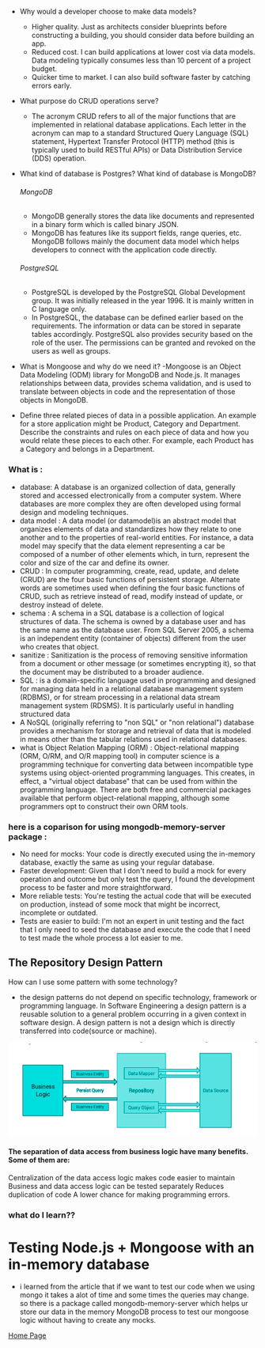 * Why would a developer choose to make data models?
    - Higher quality. Just as architects consider blueprints before constructing a building, you should consider data before building an app. 
    - Reduced cost. I can build applications at lower cost via data models. Data modeling typically consumes less than 10 percent of a project budget.
    -  Quicker time to market. I can also build software faster by catching errors early. 

* What purpose do CRUD operations serve?
    - The acronym CRUD refers to all of the major functions that are implemented in relational database applications. Each letter in the acronym can map to a standard Structured Query Language (SQL) statement, Hypertext Transfer Protocol (HTTP) method (this is typically used to build RESTful APIs) or Data Distribution Service (DDS) operation.

*  What kind of database is Postgres? What kind of database is MongoDB?
    ###### MongoDB
    - MongoDB generally stores the data like documents and represented in a binary form which is called binary JSON. 
    - MongoDB has features like its support fields, range queries, etc. MongoDB follows mainly the document data model which helps developers to connect with the application code directly.
    ###### PostgreSQL
    - PostgreSQL is developed by the PostgreSQL Global Development group. It was initially released in the year 1996. It is mainly written in C language only.
    - In PostgreSQL, the database can be defined earlier based on the requirements. The information or data can be stored in separate tables accordingly. PostgreSQL also provides security based on the role of the user. The permissions can be granted and revoked on the users as well as groups.
* What is Mongoose and why do we need it?
    -Mongoose is an Object Data Modeling (ODM) library for MongoDB and Node.js. It manages relationships between data, provides schema validation, and is used to translate between objects in code and the representation of those objects in MongoDB.
* Define three related pieces of data in a possible application. An example for a store application might be Product, Category and Department. Describe the constraints and rules on each piece of data and how you would relate these pieces to each other. For example, each Product has a Category and belongs in a Department.

### What is :

* database: A database is an organized collection of data, generally stored and accessed electronically from a computer system. Where databases are more complex they are often developed using formal design and modeling techniques.
* data model : A data model (or datamodel)is an abstract model that organizes elements of data and standardizes how they relate to one another and to the properties of real-world entities. For instance, a data model may specify that the data element representing a car be composed of a number of other elements which, in turn, represent the color and size of the car and define its owner.
* CRUD : In computer programming, create, read, update, and delete (CRUD) are the four basic functions of persistent storage. Alternate words are sometimes used when defining the four basic functions of CRUD, such as retrieve instead of read, modify instead of update, or destroy instead of delete.
* schema : A schema in a SQL database is a collection of logical structures of data. The schema is owned by a database user and has the same name as the database user. From SQL Server 2005, a schema is an independent entity (container of objects) different from the user who creates that object.
* sanitize : Sanitization is the process of removing sensitive information from a document or other message (or sometimes encrypting it), so that the document may be distributed to a broader audience.
* SQL : is a domain-specific language used in programming and designed for managing data held in a relational database management system (RDBMS), or for stream processing in a relational data stream management system (RDSMS). It is particularly useful in handling structured data
* A NoSQL (originally referring to "non SQL" or "non relational") database provides a mechanism for storage and retrieval of data that is modeled in means other than the tabular relations used in relational databases. 
* what is Object Relation Mapping (ORM) : Object-relational mapping (ORM, O/RM, and O/R mapping tool) in computer science is a programming technique for converting data between incompatible type systems using object-oriented programming languages. This creates, in effect, a "virtual object database" that can be used from within the programming language. There are both free and commercial packages available that perform object-relational mapping, although some programmers opt to construct their own ORM tools.





### here is a coparison for using mongodb-memory-server package :

- No need for mocks: Your code is directly executed using the in-memory database, exactly the same as using your regular database.
- Faster development: Given that I don't need to build a mock for every operation and outcome but only test the query, I found the development process to be faster and more straightforward.
- More reliable tests: You're testing the actual code that will be executed on production, instead of some mock that might be incorrect, incomplete or outdated.
- Tests are easier to build: I'm not an expert in unit testing and the fact that I only need to seed the database and execute the code that I need to test made the whole process a lot easier to me.

## The Repository Design Pattern

How can I use some pattern with some technology?

- the design patterns do not depend on specific technology, framework or programming language. In Software Engineering a design pattern is a reusable solution to a general problem occurring in a given context in software design. A design pattern is not a design which is directly transferred into code(source or machine).

![pattern](./img/pattern.png)

#### The separation of data access from business logic have many benefits. Some of them are:

Centralization of the data access logic makes code easier to maintain
Business and data access logic can be tested separately
Reduces duplication of code
A lower chance for making programming errors.

### what do I learn??

# Testing Node.js + Mongoose with an in-memory database

- i learned from the article that if we want to test our code when we using mongo it takes a alot of time and some times the queries may change.
so there is a package called  mongodb-memory-server which helps ur store our data in the memory MongoDB process to test our mongoose logic without having to create any mocks.






[Home Page](https://osamamousa204.github.io/reading-notes-401/)
